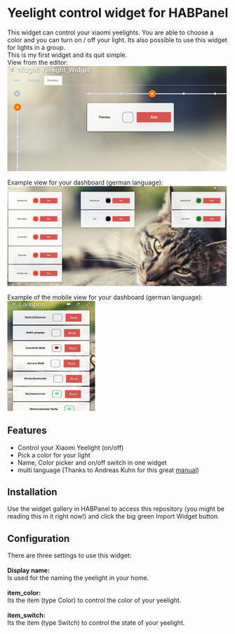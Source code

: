 # Yeelight control widget for HABPanel
This widget can control your xiaomi yeelights. You are able to choose a color and you can turn on / off your light.
Its also possible to use this widget for lights in a group.<br/>
This is my first widget and its quit simple.
<br/>
View from the editor:<br/>
<img src="images/show_widgetEditing.png" width="500" alt="Widget in editing mode" title="Widget in editing mode">

Example view for your dashboard (german language):<br/>
<img src="images/show_widgetExample.png" width="500" alt="Widget example usage" title="Widget example usage">

Example of the mobile view for your dashboard (german language):<br/>
<img src="images/show_widgetExampleModile.jpg" width="200" height="250" alt="Widget mobile example usage" title="Widget mobile example usage">
<br/>
## Features
* Control your Xiaomi Yeelight (on/off)
* Pick a color for your light
* Name, Color picker and on/off switch in one widget
* multi language (Thanks to Andreas Kuhn for this great [manual](https://community.openhab.org/t/habpanel-in-german-using-map-transformation/27818/6))

## Installation

Use the widget gallery in HABPanel to access this repository (you might be reading this in it right now!) 
and click the big green Import Widget button.

## Configuration

There are three settings to use this widget:<br/>
<br/>
**Display name:**<br/>
Is used for the naming the yeelight in your home.<br/>
<br/>
**item_color:**<br/>
Its the item (type Color) to control the color of your yeelight.<br/>
<br/>
**item_switch:**<br/>
Its the item (type Switch) to control the state of your yeelight.<br/>